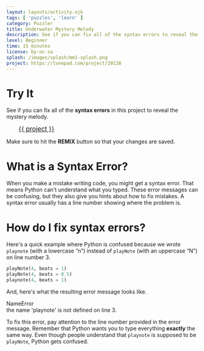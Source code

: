```yaml
---
layout: layouts/activity.njk
tags: [ 'puzzles', 'learn' ]
category: Puzzler
title: Underwater Mystery Melody
description: See if you can fix all of the syntax errors to reveal the mystery melody!
level: Beginner
time: 15 minutes
license: by-nc-sa
splash: /images/splash/mm1-splash.png
project: https://tunepad.com/project/29138
---
```

# Try It
See if you can fix all of the **syntax errors** in this project to reveal the mystery melody.  

<a href="{{ project }}" target="_blank" style="margin: 2rem; font-size: 120%">{{ project }}</a>

Make sure to hit the **REMIX** button so that your changes are saved.

# What is a Syntax Error?
When you make a mistake writing code, you might get a syntax error. That means Python can't understand what you typed.
These error messages can be confusing, but they also give you hints about how to fix mistakes. 
A syntax error usually has a line number showing where the problem is.


# How do I fix syntax errors?
Here's a quick example where Python is confused because we wrote `playnote` (with a lowercase “n”) instead of `playNote` (with an uppercase “N”) 
on line number 3.

```python
playNote(4, beats = 1)
playNote(4, beats = 0.5)
playnote(4, beats = 1)
```
And, here's what the resulting error message looks like.
<div class="error-message">
    <div class="error-name">
        <i class="fas fa-exclamation-circle"></i>NameError
    </div>
    <div class="error-description">the name 'playnote' is not defined on line 3.</div>
</div>

To fix this error, pay attention to the line number provided in the error message. 
Remember that Python wants you to type everything **exactly** the same way. 
Even though people understand that `playnote` is supposed to be `playNote`, Python gets 
confused.
